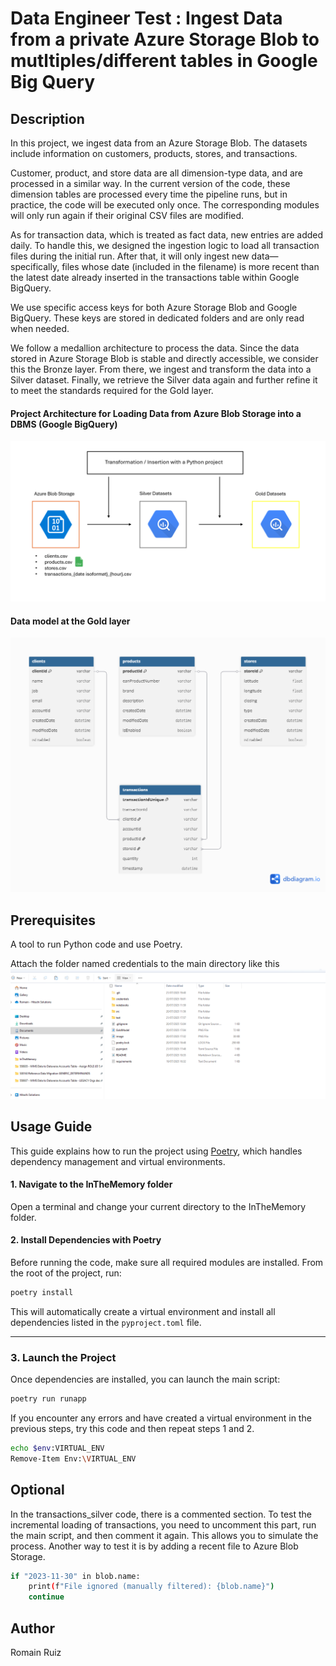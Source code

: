 # Data Engineer Test : Ingest Data from a private Azure Storage Blob to mutltiples/different tables in Google Big Query

## Description

In this project, we ingest data from an Azure Storage Blob. The datasets include information on customers, products, stores, and transactions.

Customer, product, and store data are all dimension-type data, and are processed in a similar way. In the current version of the code, these dimension tables are processed every time the pipeline runs, but in practice, the code will be executed only once. The corresponding modules will only run again if their original CSV files are modified.

As for transaction data, which is treated as fact data, new entries are added daily. To handle this, we designed the ingestion logic to load all transaction files during the initial run. After that, it will only ingest new data—specifically, files whose date (included in the filename) is more recent than the latest date already inserted in the transactions table within Google BigQuery.

We use specific access keys for both Azure Storage Blob and Google BigQuery. These keys are stored in dedicated folders and are only read when needed.

We follow a medallion architecture to process the data. Since the data stored in Azure Storage Blob is stable and directly accessible, we consider this the Bronze layer. From there, we ingest and transform the data into a Silver dataset. Finally, we retrieve the Silver data again and further refine it to meet the standards required for the Gold layer.

#### Project Architecture for Loading Data from Azure Blob Storage into a DBMS (Google BigQuery)
![alt text](image.png)


#### Data model at the Gold layer

![alt text](GoldModel.png)




## Prerequisites

A tool to run Python code and use Poetry.

Attach the folder named credentials to the main directory like this 
![alt text](image-1.png)



## Usage Guide


This guide explains how to run the project using [Poetry](https://python-poetry.org/), which handles dependency management and virtual environments.

#### 1. Navigate to the InTheMemory folder

Open a terminal and change your current directory to the InTheMemory folder.


#### 2. Install Dependencies with Poetry

Before running the code, make sure all required modules are installed. From the root of the project, run:

```bash
poetry install
```

This will automatically create a virtual environment and install all dependencies listed in the `pyproject.toml` file.

---

### 3. Launch the Project

Once dependencies are installed, you can launch the main script:

```bash
poetry run runapp
```

If you encounter any errors and have created a virtual environment in the previous steps, try this code  and then repeat steps 1 and 2.

```bash
echo $env:VIRTUAL_ENV
Remove-Item Env:\VIRTUAL_ENV
```

## Optional 

In the transactions_silver code, there is a commented section. To test the incremental loading of transactions, you need to uncomment this part, run the main script, and then comment it again. This allows you to simulate the process.
Another way to test it is by adding a recent file to Azure Blob Storage.

```bash
if "2023-11-30" in blob.name:
    print(f"File ignored (manually filtered): {blob.name}")
    continue
```


## Author

Romain Ruiz 
